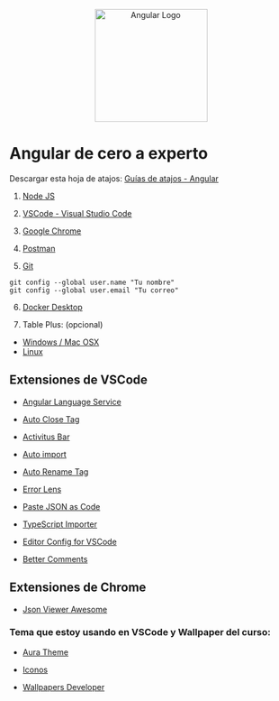 <p align="center">
  <a href="https://docs.docker.com/" target="blank"><img src="https://devtalles.com/images/angular.png" width="200" alt="Angular Logo" /></a>
</p>

# Angular de cero a experto

Descargar esta hoja de atajos:
[Guías de atajos - Angular ](https://devtalles.com/files/angular-cheat-sheet.pdf)


1. [Node JS](https://nodejs.org/es/)

2. [VSCode - Visual Studio Code](https://code.visualstudio.com/)

3. [Google Chrome](https://www.google.com.mx/intl/es-419/chrome/?brand=CHBD&gclid=Cj0KCQiAtrnuBRDXARIsABiN-7AAMm13Ae3KDIib46Laxfe6tzD_w4yvDdpq5XsPw1eNlOkZ_0-3x3IaAvLEEALw_wcB&gclsrc=aw.ds)

4. [Postman](https://www.postman.com/downloads/)

5. [Git](https://git-scm.com/)
```
git config --global user.name "Tu nombre"
git config --global user.email "Tu correo"
```

6. [Docker Desktop](https://www.docker.com/get-started)

7. Table Plus: (opcional)
  * [Windows / Mac OSX](https://tableplus.com/)
  * [Linux](https://tableplus.com/linux)


## Extensiones de VSCode

* [Angular Language Service](https://marketplace.visualstudio.com/items?itemName=Angular.ng-template)

* [Auto Close Tag](https://marketplace.visualstudio.com/items?itemName=formulahendry.auto-close-tag)

* [Activitus Bar](https://marketplace.visualstudio.com/items?itemName=Gruntfuggly.activitusbar)

* [Auto import](https://marketplace.visualstudio.com/items?itemName=steoates.autoimport)

* [Auto Rename Tag](https://marketplace.visualstudio.com/items?itemName=formulahendry.auto-rename-tag)

* [Error Lens](https://marketplace.visualstudio.com/items?itemName=usernamehw.errorlens)

* [Paste JSON as Code](https://marketplace.visualstudio.com/items?itemName=quicktype.quicktype)

* [TypeScript Importer](https://marketplace.visualstudio.com/items?itemName=pmneo.tsimporter)

* [Editor Config for VSCode](https://marketplace.visualstudio.com/items?itemName=EditorConfig.EditorConfig)

* [Better Comments](https://marketplace.visualstudio.com/items?itemName=aaron-bond.better-comments)


## Extensiones de Chrome

* [Json Viewer Awesome](https://chrome.google.com/webstore/detail/json-viewer-pro/eifflpmocdbdmepbjaopkkhbfmdgijcc)


### Tema que estoy usando en VSCode y Wallpaper del curso:

* [Aura Theme](https://marketplace.visualstudio.com/items?itemName=DaltonMenezes.aura-theme)

* [Iconos](https://marketplace.visualstudio.com/items?itemName=PKief.material-icon-theme)

* [Wallpapers Developer](https://drive.google.com/drive/folders/1ItU8rbSGJjnh2USOBGwaCo9nYKifPJ6m?usp=sharing)